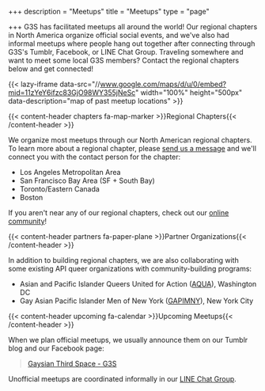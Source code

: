 +++
description = "Meetups"
title = "Meetups"
type = "page"

+++
G3S has facilitated meetups all around the world! Our regional chapters in North America organize official social events, and we've also had informal meetups where people hang out together after connecting through G3S's Tumblr, Facebook, or LINE Chat Group. Traveling somewhere and want to meet some local G3S members? Contact the regional chapters below and get connected!

{{< lazy-iframe data-src="//www.google.com/maps/d/u/0/embed?mid=11zYeY6ifzc83GjO98WY355jNeSc" width="100%" height="500px" data-description="map of past meetup locations" >}}

{{< content-header chapters fa-map-marker >}}Regional Chapters{{< /content-header >}}

We organize most meetups through our North American regional chapters. To learn more about a regional chapter, please [send us a message](/contact/) and we'll connect you with the contact person for the chapter:

- Los Angeles Metropolitan Area
- San Francisco Bay Area (SF + South Bay)
- Toronto/Eastern Canada
- Boston

If you aren't near any of our regional chapters, check out our [online community](/programs/)!

{{< content-header partners fa-paper-plane >}}Partner Organizations{{< /content-header >}}

In addition to building regional chapters, we are also collaborating with some existing API queer organizations with community-building programs:

- Asian and Pacific Islander Queers United for Action ([AQUA](http://www.aquadc.us)), Washington DC
- Gay Asian Pacific Islander Men of New York ([GAPIMNY](http://gapimny.org)), New York City

{{< content-header upcoming fa-calendar >}}Upcoming Meetups{{< /content-header >}}

When we plan official meetups, we usually announce them on our Tumblr blog and our Facebook page:

<div id="fb-root"></div>
<script>(function(d, s, id) {
  var js, fjs = d.getElementsByTagName(s)[0];
  if (d.getElementById(id)) return;
  js = d.createElement(s); js.id = id;
  js.src = "//connect.facebook.net/en_US/sdk.js#xfbml=1&version=v2.10";
  fjs.parentNode.insertBefore(js, fjs);
}(document, 'script', 'facebook-jssdk'));</script>

<div class="fb-page" data-href="https://www.facebook.com/gaysianthirdspace/" data-tabs="events" data-width="500" data-height="500" data-small-header="true" data-adapt-container-width="true" data-hide-cover="true" data-show-facepile="false"><blockquote cite="https://www.facebook.com/gaysianthirdspace/" class="fb-xfbml-parse-ignore"><a href="https://www.facebook.com/gaysianthirdspace/">Gaysian Third Space - G3S</a></blockquote></div>

Unofficial meetups are coordinated informally in our [LINE Chat Group](/programs/#linechat).
